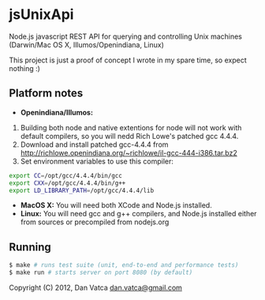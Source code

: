jsUnixApi
=========
Node.js javascript REST API for querying and controlling Unix machines (Darwin/Mac OS X, Illumos/Openindiana, Linux)

This project is just a proof of concept I wrote in my spare time, so expect nothing :)

Platform notes
--------------

* **Openindiana/Illumos:**
 1. Building both node and native extentions for node will not work with default compilers, so you will nedd Rich Lowe's patched gcc 4.4.4.
 2. Download and install patched gcc-4.4.4 from http://richlowe.openindiana.org/~richlowe/il-gcc-444-i386.tar.bz2
 3. Set environment variables to use this compiler:

```bash
export CC=/opt/gcc/4.4.4/bin/gcc
export CXX=/opt/gcc/4.4.4/bin/g++
export LD_LIBRARY_PATH=/opt/gcc/4.4.4/lib
```

* **MacOS X:** You will need both XCode and Node.js installed.
* **Linux:** You will need gcc and g++ compilers, and Node.js installed either from sources or precompiled from nodejs.org

Running
-------

```bash
$ make # runs test suite (unit, end-to-end and performance tests)
$ make run # starts server on port 8080 (by default)
```

Copyright (C) 2012, Dan Vatca <dan.vatca@gmail.com>

